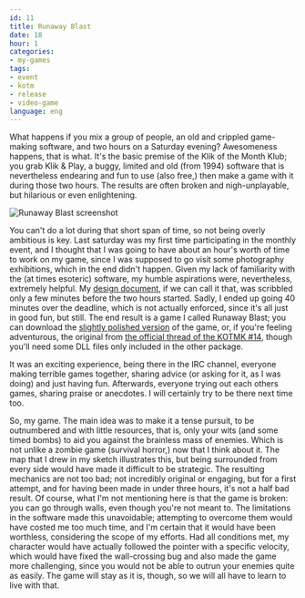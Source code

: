 ```yaml
---
id: 11
title: Runaway Blast
date: 18
hour: 1
categories:
- my-games
tags:
- event
- kotm
- release
- video-game
language: eng
---
```


What happens if you mix a group of people, an old and crippled game-making software, and two hours on a Saturday evening? Awesomeness happens, that is what. It's the basic premise of the Klik of the Month Klub; you grab Klik & Play, a buggy, limited and old (from 1994) software that is nevertheless endearing and fun to use (also free,) then make a game with it during those two hours. The results are often broken and nigh-unplayable, but hilarious or even enlightening.

![Runaway Blast screenshot](/files/2008/08-runaway-blast/runawayblast.gif "Runaway Blast screenshot")

You can't do a lot during that short span of time, so not being overly ambitious is key. Last saturday was my first time participating in the monthly event, and I thought that I was going to have about an hour's worth of time to work on my game, since I was supposed to go visit some photography exhibitions, which in the end didn't happen. Given my lack of familiarity with the (at times esoteric) software, my humble aspirations were, nevertheless, extremely helpful. My [design document](/files/2008/08-runaway-blast/designscribbles.jpg), if we can call it that, was scribbled only a few minutes before the two hours started. Sadly, I ended up going 40 minutes over the deadline, which is not actually enforced, since it's all just in good fun, but still. The end result is a game I called Runaway Blast; you can download the [slightly polished version](/files/2008/08-runaway-blast/runawayblast.zip) of the game, or, if you're feeling adventurous, the original from [the official thread of the KOTMK #14](http://www.glorioustrainwrecks.com/node/212#comment-1092), though you'll need some DLL files only included in the other package.

It was an exciting experience, being there in the IRC channel, everyone making terrible games together, sharing advice (or asking for it, as I was doing) and just having fun. Afterwards, everyone trying out each others games, sharing praise or anecdotes. I will certainly try to be there next time too.

So, my game. The main idea was to make it a tense pursuit, to be outnumbered and with little resources, that is, only your wits (and some timed bombs) to aid you against the brainless mass of enemies. Which is not unlike a zombie game (survival horror,) now that I think about it. The map that I drew in my sketch illustrates this, but being surrounded from every side would have made it difficult to be strategic. The resulting mechanics are not too bad; not incredibly original or engaging, but for a first attempt, and for having been made in under three hours, it's not a half bad result. Of course, what I'm not mentioning here is that the game is broken: you can go through walls, even though you're not meant to. The limitations in the software made this unavoidable; attempting to overcome them would have costed me too much time, and I'm certain that it would have been worthless, considering the scope of my efforts. Had all conditions met, my character would have actually followed the pointer with a specific velocity, which would have fixed the wall-crossing bug and also made the game more challenging, since you would not be able to outrun your enemies quite as easily. The game will stay as it is, though, so we will all have to learn to live with that.
